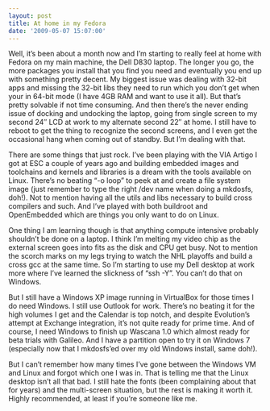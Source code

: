 ```yaml
---
layout: post
title: At home in my Fedora
date: '2009-05-07 15:07:00'
---
```



Well, it’s been about a month now and I’m starting to really feel at home with Fedora on my main machine, the Dell D830 laptop. The longer you go, the more packages you install that you find you need and eventually you end up with something pretty decent. My biggest issue was dealing with 32-bit apps and missing the 32-bit libs they need to run which you don’t get when your in 64-bit mode (I have 4GB RAM and want to use it all). But that’s pretty solvable if not time consuming. And then there’s the never ending issue of docking and undocking the laptop, going from single screen to my second 24″ LCD at work to my alternate second 22″ at home. I still have to reboot to get the thing to recognize the second screens, and I even get the occasional hang when coming out of standby. But I’m dealing with that.

There are some things that just rock. I’ve been playing with the VIA Artigo I got at ESC a couple of years ago and building embedded images and toolchains and kernels and libraries is a dream with the tools available on Linux. There’s no beating “-o loop” to peek at and create a file system image (just remember to type the right /dev name when doing a mkdosfs, doh!). Not to mention having all the utils and libs necessary to build cross compilers and such. And I’ve played with both buildroot and OpenEmbedded which are things you only want to do on Linux.

One thing I am learning though is that anything compute intensive probably shouldn’t be done on a laptop. I think I’m melting my video chip as the external screen goes into fits as the disk and CPU get busy. Not to mention the scorch marks on my legs trying to watch the NHL playoffs and build a cross gcc at the same time. So I’m starting to use my Dell desktop at work more where I’ve learned the slickness of “ssh -Y”. You can’t do that on Windows.

But I still have a Windows XP image running in VirtualBox for those times I do need Windows. I still use Outlook for work. There’s no beating it for the high volumes I get and the Calendar is top notch, and despite Evolution’s attempt at Exchange integration, it’s not quite ready for prime time. And of course, I need Windows to finish up Wascana 1.0 which almost ready for beta trials with Galileo. And I have a partition open to try it on Windows 7 (especially now that I mkdosfs’ed over my old Windows install, same doh!).

But I can’t remember how many times I’ve gone between the Windows VM and Linux and forgot which one I was in. That is telling me that the Linux desktop isn’t all that bad. I still hate the fonts (been complaining about that for years) and the multi-screen situation, but the rest is making it worth it. Highly recommended, at least if you’re someone like me.



